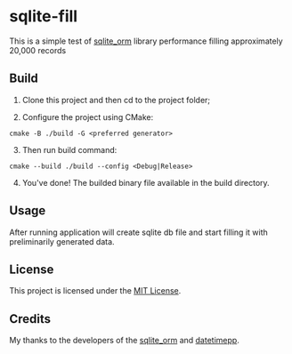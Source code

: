 # sqlite-fill

This is a simple test of [sqlite_orm](https://github.com/fnc12/sqlite_orm) library performance filling approximately 20,000 records

## Build

1. Clone this project and then cd to the project folder;

2. Configure the project using CMake:
```
cmake -B ./build -G <preferred generator>
```

3. Then run build command:
```
cmake --build ./build --config <Debug|Release>
```

4. You've done! The builded binary file available in the build directory.

## Usage

After running application will create sqlite db file and start filling it with preliminarily generated data.

## License

This project is licensed under the [MIT License](LICENSE).

## Credits

My thanks to the developers of the [sqlite_orm](https://github.com/fnc12/sqlite_orm) and [datetimepp](https://github.com/coin-au-carre/datetimepp).